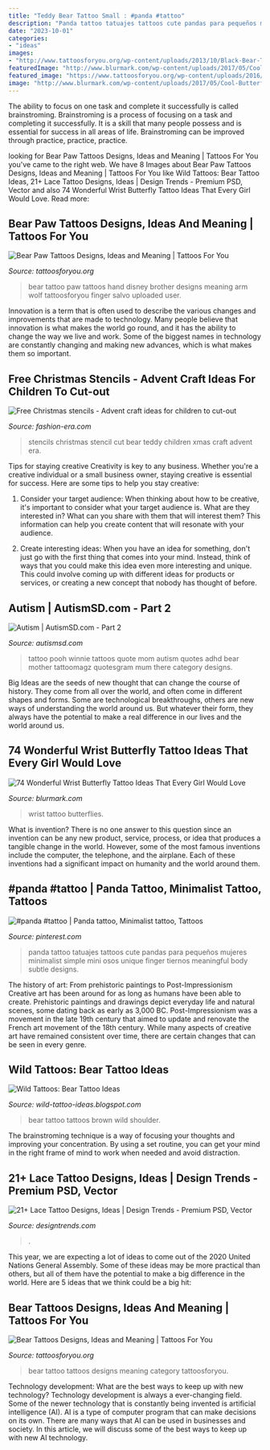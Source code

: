 ```yaml
---
title: "Teddy Bear Tattoo Small : #panda #tattoo"
description: "Panda tattoo tatuajes tattoos cute pandas para pequeños mujeres minimalist simple mini osos unique finger tiernos meaningful body subtle designs"
date: "2023-10-01"
categories:
- "ideas"
images:
- "http://www.tattoosforyou.org/wp-content/uploads/2013/10/Black-Bear-Tattoo.jpg"
featuredImage: "http://www.blurmark.com/wp-content/uploads/2017/05/Cool-Butterflies-On-Wrist.jpg"
featured_image: "https://www.tattoosforyou.org/wp-content/uploads/2016/03/Bear-Paw-Tattoo-on-Hand.jpg"
image: "http://www.blurmark.com/wp-content/uploads/2017/05/Cool-Butterflies-On-Wrist.jpg"
---
```



The ability to focus on one task and complete it successfully is called brainstroming. Brainstroming is a process of focusing on a task and completing it successfully. It is a skill that many people possess and is essential for success in all areas of life. Brainstroming can be improved through practice, practice, practice.

	

		
looking for Bear Paw Tattoos Designs, Ideas and Meaning | Tattoos For You you've came to the right web. We have 8 Images about Bear Paw Tattoos Designs, Ideas and Meaning | Tattoos For You like Wild Tattoos: Bear Tattoo Ideas, 21+ Lace Tattoo Designs, Ideas | Design Trends - Premium PSD, Vector and also 74 Wonderful Wrist Butterfly Tattoo Ideas That Every Girl Would Love. Read more:
		
    
## Bear Paw Tattoos Designs, Ideas And Meaning | Tattoos For You

<img loading=lazy src="https://www.tattoosforyou.org/wp-content/uploads/2016/03/Bear-Paw-Tattoo-on-Hand.jpg" onerror="this.onerror=null;this.src='https://tse3.mm.bing.net/th?id=OIP.NAaoSeY4SJKdE8LaAWKnngHaJ4&amp;pid=15.1';" alt="Bear Paw Tattoos Designs, Ideas and Meaning | Tattoos For You">

_Source: tattoosforyou.org_

>bear tattoo paw tattoos hand disney brother designs meaning arm wolf tattoosforyou finger salvo uploaded user. 

	

Innovation is a term that is often used to describe the various changes and improvements that are made to technology. Many people believe that innovation is what makes the world go round, and it has the ability to change the way we live and work. Some of the biggest names in technology are constantly changing and making new advances, which is what makes them so important.

    
## Free Christmas Stencils - Advent Craft Ideas For Children To Cut-out

<img loading=lazy src="https://fashion-era.com/images/xmas/xmas_stencils/stencil_teddy.jpg" onerror="this.onerror=null;this.src='https://tse2.mm.bing.net/th?id=OIP.qELU_v5vuOAZ-LoccwoudwHaKb&amp;pid=15.1';" alt="Free Christmas stencils - Advent craft ideas for children to cut-out">

_Source: fashion-era.com_

>stencils christmas stencil cut bear teddy children xmas craft advent era. 

	

Tips for staying creative
Creativity is key to any business. Whether you're a creative individual or a small business owner, staying creative is essential for success. Here are some tips to help you stay creative: 
1. Consider your target audience: When thinking about how to be creative, it's important to consider what your target audience is. What are they interested in? What can you share with them that will interest them? This information can help you create content that will resonate with your audience. 

2. Create interesting ideas: When you have an idea for something, don't just go with the first thing that comes into your mind. Instead, think of ways that you could make this idea even more interesting and unique. This could involve coming up with different ideas for products or services, or creating a new concept that nobody has thought of before. 


    
## Autism | AutismSD.com - Part 2

<img loading=lazy src="http://autismsd.com/wp-content/uploads/2014/01/to_mom__pooh_tattoo_by_oddmason-d5iqvzc.jpg" onerror="this.onerror=null;this.src='https://tse1.mm.bing.net/th?id=OIP.SEOq9p9D0U98DnPR6smezAHaJ4&amp;pid=15.1';" alt="Autism | AutismSD.com - Part 2">

_Source: autismsd.com_

>tattoo pooh winnie tattoos quote mom autism quotes adhd bear mother tattoomagz quotesgram mum there category designs. 

	

Big Ideas are the seeds of new thought that can change the course of history. They come from all over the world, and often come in different shapes and forms. Some are technological breakthroughs, others are new ways of understanding the world around us. But whatever their form, they always have the potential to make a real difference in our lives and the world around us.

    
## 74 Wonderful Wrist Butterfly Tattoo Ideas That Every Girl Would Love

<img loading=lazy src="http://www.blurmark.com/wp-content/uploads/2017/05/Cool-Butterflies-On-Wrist.jpg" onerror="this.onerror=null;this.src='https://tse1.mm.bing.net/th?id=OIP.Yqf7_lMAfshbq60USuT1nQHaNK&amp;pid=15.1';" alt="74 Wonderful Wrist Butterfly Tattoo Ideas That Every Girl Would Love">

_Source: blurmark.com_

>wrist tattoo butterflies. 

	

What is invention?
There is no one answer to this question since an invention can be any new product, service, process, or idea that produces a tangible change in the world. However, some of the most famous inventions include the computer, the telephone, and the airplane. Each of these inventions had a significant impact on humanity and the world around them.

    
## #panda #tattoo | Panda Tattoo, Minimalist Tattoo, Tattoos

<img loading=lazy src="https://i.pinimg.com/736x/cc/fb/f8/ccfbf8fcd3b3927c8b13727f4e6758d4.jpg" onerror="this.onerror=null;this.src='https://tse2.mm.bing.net/th?id=OIP.EhBRyNLQSwQieY9kYpucpgHaHN&amp;pid=15.1';" alt="#panda #tattoo | Panda tattoo, Minimalist tattoo, Tattoos">

_Source: pinterest.com_

>panda tattoo tatuajes tattoos cute pandas para pequeños mujeres minimalist simple mini osos unique finger tiernos meaningful body subtle designs. 

	

The history of art: From prehistoric paintings to Post-Impressionism
Creative art has been around for as long as humans have been able to create. Prehistoric paintings and drawings depict everyday life and natural scenes, some dating back as early as 3,000 BC. Post-Impressionism was a movement in the late 19th century that aimed to update and renovate the French art movement of the 18th century. While many aspects of creative art have remained consistent over time, there are certain changes that can be seen in every genre.

    
## Wild Tattoos: Bear Tattoo Ideas

<img loading=lazy src="http://4.bp.blogspot.com/-RBxJuC3OAV8/UNCHw1GObWI/AAAAAAAADnI/BqaaoImCvP0/s1600/Bear-tattoo-4.jpg" onerror="this.onerror=null;this.src='https://tse2.mm.bing.net/th?id=OIP.-hPx2NJoDHT_5s-oMoagiQAAAA&amp;pid=15.1';" alt="Wild Tattoos: Bear Tattoo Ideas">

_Source: wild-tattoo-ideas.blogspot.com_

>bear tattoo tattoos brown wild shoulder. 

	

The brainstroming technique is a way of focusing your thoughts and improving your concentration. By using a set routine, you can get your mind in the right frame of mind to work when needed and avoid distraction.

    
## 21+ Lace Tattoo Designs, Ideas | Design Trends - Premium PSD, Vector

<img loading=lazy src="https://images.designtrends.com/wp-content/uploads/2016/02/28135835/Lace-Tattoo-Design-on-Foot.jpg" onerror="this.onerror=null;this.src='https://tse2.mm.bing.net/th?id=OIP.QxON22_UVlflzRJoH8XgsAHaHa&amp;pid=15.1';" alt="21+ Lace Tattoo Designs, Ideas | Design Trends - Premium PSD, Vector">

_Source: designtrends.com_

>. 

	

This year, we are expecting a lot of ideas to come out of the 2020 United Nations General Assembly. Some of these ideas may be more practical than others, but all of them have the potential to make a big difference in the world. Here are 5 ideas that we think could be a big hit:

    
## Bear Tattoos Designs, Ideas And Meaning | Tattoos For You

<img loading=lazy src="http://www.tattoosforyou.org/wp-content/uploads/2013/10/Black-Bear-Tattoo.jpg" onerror="this.onerror=null;this.src='https://tse2.mm.bing.net/th?id=OIP.4avGZ9WQO8ZYcLS2O8TC9gHaKX&amp;pid=15.1';" alt="Bear Tattoos Designs, Ideas and Meaning | Tattoos For You">

_Source: tattoosforyou.org_

>bear tattoo tattoos designs meaning category tattoosforyou. 

	

Technology development: What are the best ways to keep up with new technology?
Technology development is always a ever-changing field. Some of the newer technology that is constantly being invented is artificial intelligence (AI). AI is a type of computer program that can make decisions on its own. There are many ways that AI can be used in businesses and society. In this article, we will discuss some of the best ways to keep up with new AI technology.

